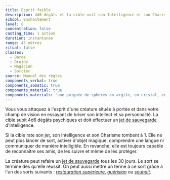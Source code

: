 ```yaml
---
title: Esprit faible
description: 4d6 dégâts et la cible voit son Intelligence et son Charisme réduits à 1.
school: Enchantement
level: 8
concentration: false
casting_time: 1 action
duration: instantanée
range: 45 mètres
ritual: false
classes:
  - Barde
  - Druide
  - Magicien
  - Sorcier
source: Manuel des règles
components_verbal: true
components_somatic: true
components_material: true
components_materials: 'une poignée de sphères en argile, en cristal, en verre ou minérales'
---
```

Vous vous attaquez à l'esprit d'une créature située à portée et dans votre champ de vision en essayant de briser son intellect et sa personnalité. La cible subit 4d6 dégâts psychiques et doit effectuer un [jet de sauvegarde](/utiliser-les-caracteristiques/#jets-de-sauvegarde) d'Intelligence.

Si la cible rate son jet, son Intelligence et son Charisme tombent à 1. Elle ne peut plus lancer de sort, activer d'objet magique, comprendre une langue ni communiquer de manière intelligible. En revanche, elle est toujours capable de reconnaître ses amis, de les suivre et même de les protéger.

La créature peut refaire un [jet de sauvegarde](/utiliser-les-caracteristiques/#jets-de-sauvegarde) tous les 30 jours. Le sort se termine dès qu'elle réussit. On peut aussi mettre un terme à ce sort grâce à l'un des sorts suivants : [_restauration supérieure_](/grimoire/restauration-superieure/), [_guérision_](/grimoire/guerison/) ou [_souhait_](/grimoire/souhait/).
